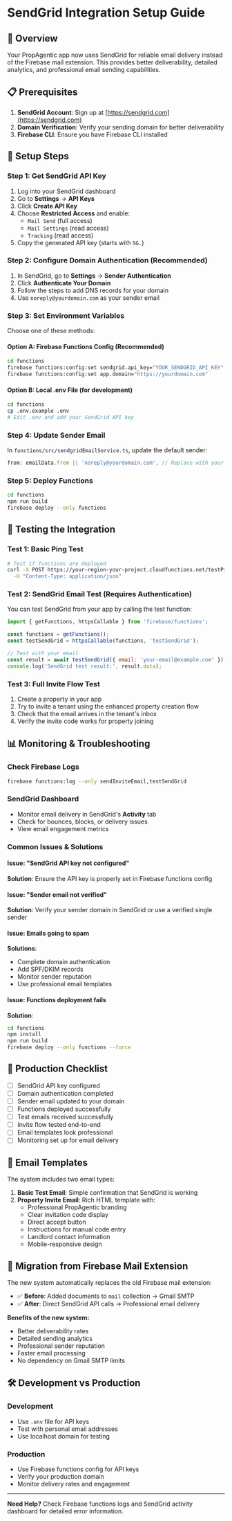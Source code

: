 # SendGrid Integration Setup Guide

## 🚀 Overview

Your PropAgentic app now uses SendGrid for reliable email delivery instead of the Firebase mail extension. This provides better deliverability, detailed analytics, and professional email sending capabilities.

## 📋 Prerequisites

1. **SendGrid Account**: Sign up at [https://sendgrid.com](https://sendgrid.com)
2. **Domain Verification**: Verify your sending domain for better deliverability
3. **Firebase CLI**: Ensure you have Firebase CLI installed

## 🔧 Setup Steps

### Step 1: Get SendGrid API Key

1. Log into your SendGrid dashboard
2. Go to **Settings** → **API Keys**
3. Click **Create API Key**
4. Choose **Restricted Access** and enable:
   - `Mail Send` (full access)
   - `Mail Settings` (read access)
   - `Tracking` (read access)
5. Copy the generated API key (starts with `SG.`)

### Step 2: Configure Domain Authentication (Recommended)

1. In SendGrid, go to **Settings** → **Sender Authentication**
2. Click **Authenticate Your Domain**
3. Follow the steps to add DNS records for your domain
4. Use `noreply@yourdomain.com` as your sender email

### Step 3: Set Environment Variables

Choose one of these methods:

#### Option A: Firebase Functions Config (Recommended)
```bash
cd functions
firebase functions:config:set sendgrid.api_key="YOUR_SENDGRID_API_KEY"
firebase functions:config:set app.domain="https://yourdomain.com"
```

#### Option B: Local .env File (for development)
```bash
cd functions
cp .env.example .env
# Edit .env and add your SendGrid API key
```

### Step 4: Update Sender Email

In `functions/src/sendgridEmailService.ts`, update the default sender:
```typescript
from: emailData.from || 'noreply@yourdomain.com', // Replace with your domain
```

### Step 5: Deploy Functions

```bash
cd functions
npm run build
firebase deploy --only functions
```

## 🧪 Testing the Integration

### Test 1: Basic Ping Test
```bash
# Test if functions are deployed
curl -X POST https://your-region-your-project.cloudfunctions.net/testPing \
  -H "Content-Type: application/json"
```

### Test 2: SendGrid Email Test (Requires Authentication)

You can test SendGrid from your app by calling the test function:

```javascript
import { getFunctions, httpsCallable } from 'firebase/functions';

const functions = getFunctions();
const testSendGrid = httpsCallable(functions, 'testSendGrid');

// Test with your email
const result = await testSendGrid({ email: 'your-email@example.com' });
console.log('SendGrid test result:', result.data);
```

### Test 3: Full Invite Flow Test

1. Create a property in your app
2. Try to invite a tenant using the enhanced property creation flow
3. Check that the email arrives in the tenant's inbox
4. Verify the invite code works for property joining

## 📊 Monitoring & Troubleshooting

### Check Firebase Logs
```bash
firebase functions:log --only sendInviteEmail,testSendGrid
```

### SendGrid Dashboard
- Monitor email delivery in SendGrid's **Activity** tab
- Check for bounces, blocks, or delivery issues
- View email engagement metrics

### Common Issues & Solutions

#### Issue: "SendGrid API key not configured"
**Solution**: Ensure the API key is properly set in Firebase functions config

#### Issue: "Sender email not verified"  
**Solution**: Verify your sender domain in SendGrid or use a verified single sender

#### Issue: Emails going to spam
**Solutions**:
- Complete domain authentication
- Add SPF/DKIM records
- Monitor sender reputation
- Use professional email templates

#### Issue: Functions deployment fails
**Solution**: 
```bash
cd functions
npm install
npm run build
firebase deploy --only functions --force
```

## 🎯 Production Checklist

- [ ] SendGrid API key configured
- [ ] Domain authentication completed
- [ ] Sender email updated to your domain
- [ ] Functions deployed successfully
- [ ] Test emails received successfully
- [ ] Invite flow tested end-to-end
- [ ] Email templates look professional
- [ ] Monitoring set up for email delivery

## 📧 Email Templates

The system includes two email types:

1. **Basic Test Email**: Simple confirmation that SendGrid is working
2. **Property Invite Email**: Rich HTML template with:
   - Professional PropAgentic branding
   - Clear invitation code display
   - Direct accept button
   - Instructions for manual code entry
   - Landlord contact information
   - Mobile-responsive design

## 🔄 Migration from Firebase Mail Extension

The new system automatically replaces the old Firebase mail extension:

- ✅ **Before**: Added documents to `mail` collection → Gmail SMTP
- ✅ **After**: Direct SendGrid API calls → Professional email delivery

**Benefits of the new system:**
- Better deliverability rates
- Detailed sending analytics
- Professional sender reputation
- Faster email processing
- No dependency on Gmail SMTP limits

## 🛠️ Development vs Production

### Development
- Use `.env` file for API keys
- Test with personal email addresses
- Use localhost domain for testing

### Production  
- Use Firebase functions config for API keys
- Verify your production domain
- Monitor delivery rates and engagement

---

**Need Help?** Check Firebase functions logs and SendGrid activity dashboard for detailed error information.